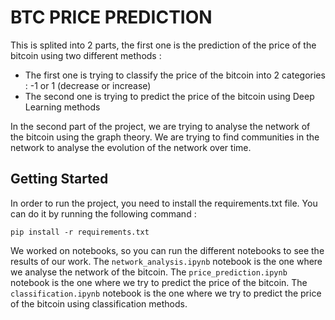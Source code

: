 # BTC PRICE PREDICTION

This is splited into 2 parts, the first one is the prediction of the price of the bitcoin using two different methods : 
- The first one is trying to classify the price of the bitcoin into 2 categories : -1 or 1 (decrease or increase)
- The second one is trying to predict the price of the bitcoin using Deep Learning methods

In the second part of the project, we are trying to analyse the network of the bitcoin using the graph theory. We are trying to find communities in the network to analyse the evolution of the network over time.

## Getting Started

In order to run the project, you need to install the requirements.txt file. You can do it by running the following command : 

```
pip install -r requirements.txt
```

We worked on notebooks, so you can run the different notebooks to see the results of our work.
The ``network_analysis.ipynb`` notebook is the one where we analyse the network of the bitcoin. The ``price_prediction.ipynb`` notebook is the one where we try to predict the price of the bitcoin.
The ``classification.ipynb`` notebook is the one where we try to predict the price of the bitcoin using classification methods.